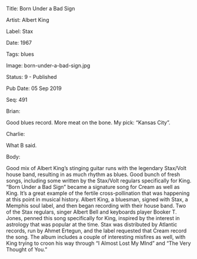 Title:  Born Under a Bad Sign

Artist: Albert King

Label:  Stax

Date:   1967

Tags:   blues

Image:  born-under-a-bad-sign.jpg

Status: 9 - Published

Pub Date: 05 Sep 2019

Seq:    491

Brian: 

Good blues record. More meat on the bone. My pick: “Kansas City”.


Charlie: 

What B said. 


Body: 

Good mix of Albert King’s stinging guitar runs with the legendary Stax/Volt house band, resulting in as much rhythm as blues. Good bunch of fresh songs, including some written by the Stax/Volt regulars specifically for King. “Born Under a Bad Sign” became a signature song for Cream as well as King. It’s a great example of the fertile cross-pollination that was happening at this point in musical history. Albert King, a bluesman, signed with Stax, a Memphis soul label, and then began recording with their house band. Two of the Stax regulars, singer Albert Bell and keyboards player Booker T. Jones, penned this song specifically for King, inspired by the interest in astrology that was popular at the time. Stax was distributed by Atlantic records, run by Ahmet Ertegun, and the label requested that Cream record the song. The album includes a couple of interesting misfires as well, with King trying to croon his way through “I Almost Lost My MInd” and “The Very Thought of You.”

